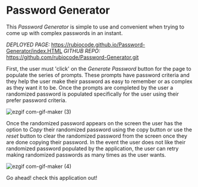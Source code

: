 # Password Generator 

This _Password Generator_ is simple to use and convenient when trying to come up with complex passwords in an instant. 

*DEPLOYED PAGE:* https://rubiocode.github.io/Password-Generator/index.HTML
*GITHUB REPO:* https://github.com/rubiocode/Password-Generator.git

First, the user must 'click' on the *Generate Password* button for the page to populate the series of prompts. These prompts have password criteria and they help the user make their password as easy to remember or as complex as they want it to be. Once the prompts are completed by the user a randomized password is populated specifically for the user using their prefer password criteria. 

![ezgif com-gif-maker (3)](https://user-images.githubusercontent.com/78938193/117563153-db6e9480-b058-11eb-98a2-62d62985c86c.gif)



 Once the randomized password appears on the screen the user has the option to *Copy* their randomized password using the copy button or use the *reset* button to clear the randomized password from the screen once they are done copying their password. In the event the user does not like their randomized password populated by the application, the user can retry making randomized passwords as many times as the user wants. 


![ezgif com-gif-maker (4)](https://user-images.githubusercontent.com/78938193/117563141-c0038980-b058-11eb-80d7-1224fd1bebb3.gif)


Go ahead! check this application out! 
